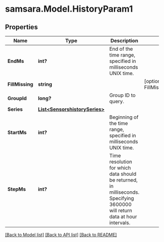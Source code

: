 # samsara.Model.HistoryParam1
## Properties

Name | Type | Description | Notes
------------ | ------------- | ------------- | -------------
**EndMs** | **int?** | End of the time range, specified in milliseconds UNIX time. | 
**FillMissing** | **string** |  | [optional] [default to FillMissingEnum.WithNull]
**GroupId** | **long?** | Group ID to query. | 
**Series** | [**List&lt;SensorshistorySeries&gt;**](SensorshistorySeries.md) |  | 
**StartMs** | **int?** | Beginning of the time range, specified in milliseconds UNIX time. | 
**StepMs** | **int?** | Time resolution for which data should be returned, in milliseconds. Specifying 3600000 will return data at hour intervals. | 

[[Back to Model list]](../README.md#documentation-for-models) [[Back to API list]](../README.md#documentation-for-api-endpoints) [[Back to README]](../README.md)

